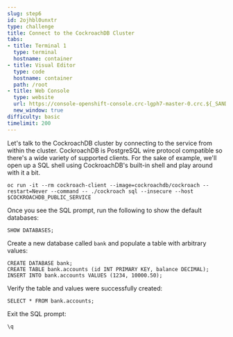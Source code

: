 ```yaml
---
slug: step6
id: 2ojhbl0unxtr
type: challenge
title: Connect to the CockroachDB Cluster
tabs:
- title: Terminal 1
  type: terminal
  hostname: container
- title: Visual Editor
  type: code
  hostname: container
  path: /root
- title: Web Console
  type: website
  url: https://console-openshift-console.crc-lgph7-master-0.crc.${_SANDBOX_ID}.instruqt.io
  new_window: true
difficulty: basic
timelimit: 200
---
```

Let's talk to the CockroachDB cluster by connecting to the service from within the cluster. CockroachDB is PostgreSQL wire protocol compatible so there's a wide variety of supported clients. For the sake of example, we'll open up a SQL shell using CockroachDB's built-in shell and play around with it a bit.

```
oc run -it --rm cockroach-client --image=cockroachdb/cockroach --restart=Never --command -- ./cockroach sql --insecure --host $COCKROACHDB_PUBLIC_SERVICE
```

Once you see the SQL prompt, run the following to show the default databases:

```
SHOW DATABASES;
```

Create a new database called `bank` and populate a table with arbitrary values:

```
CREATE DATABASE bank;
CREATE TABLE bank.accounts (id INT PRIMARY KEY, balance DECIMAL);
INSERT INTO bank.accounts VALUES (1234, 10000.50);
```

Verify the table and values were successfully created:

```
SELECT * FROM bank.accounts;
```

Exit the SQL prompt:
```
\q
```

